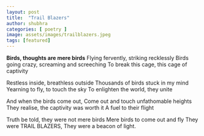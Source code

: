 ```yaml
---
layout: post
title:  "Trail Blazers"
author: shubhra
categories: [ poetry ]
image: assets/images/trailblazers.jpeg
tags: [featured]
---
```



**Birds, thoughts are mere birds**
Flying fervently, striking recklessly
Birds going crazy, screaming and screeching
To break this cage, this cage of captivity


Restless inside, breathless outside
Thousands of birds stuck in my mind
Yearning to fly, to touch the sky
To enlighten the world, they unite


And when the birds come out,
Come out and touch unfathomable heights
They realise, the captivity was worth it
A fuel to their flight


Truth be told, they were not mere birds
Mere birds to come out and fly
They were TRAIL BLAZERS,
They were a beacon of light.
